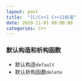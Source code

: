 ```yaml
---
layout: post
title:  "[C/C++] C++11标准"
date: 2019-11-01 00:00:00
categories: C++
---
```


### 默认构造和析构函数
+ 默认构造`default`
+ 默认析构函数`delete`

